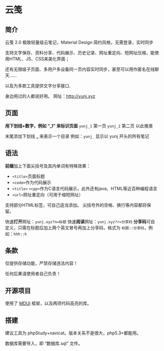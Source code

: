 # 云笺

## 简介

云笺 2.0 极致轻量级云笔记，Material Design 简约风格，无需登录，实时同步

支持文字保存、资料分享、代码展示、历史记录、网址重定向、短网址压缩，能使用HTML、JS、CSS来美化界面；

还有无限级子页面、多用户多设备同一页内容实时同步，甚至可以用作匿名在线聊天……

以及为多款工具提供文字分享接口.

身边用过的人都说好用。 网址：http://yunj.xyz  



## 页面

**用下划线+数字，例如 “_1” 来标识页面**
`yunj_1` 第一页
`yunj_2` 第二页
以此推类

末尾添加下划线  **_**  来表示一个目录
例如：`yunj_`  显示以 yunj 开头的所有笔记



## 语法

**前缀**加上下面尖括号及其内单词有特殊效果：

- `<title>`页面标题
- `<code>`作为代码展示
- `<title>` `<cpp>`作为C语言代码展示，此外还有java、HTML等近百种编程语言
- `<url>`网址重定向（可用于缩短网址）

支持部分HTML标签，可自己适当添加。
尖括号外的空格、换行等内容都将保留。

快速**打开**网址：`yunj.xyz?n=标题`
快速**阅读**网址：`yunj.xyz?r=分享码`
**分享码**可自定义，只需在标题后加上两个英文冒号再加上分享码，格式为   `标题::分享码`，例如：`hhh::h`



## 条款

仅提供存储功能，严禁存储违法内容！

任何后果请使用者自己负责！ 



## 开源项目

使用了 [MDUI](https://www.mdui.org/) 框架，以及两项代码高亮的库。



## 搭建

建议工具为 phpStudy+navicat。版本关系不是很大，php5.3+都能用。

数据库需要导入，即 “数据库.sql” 文件。